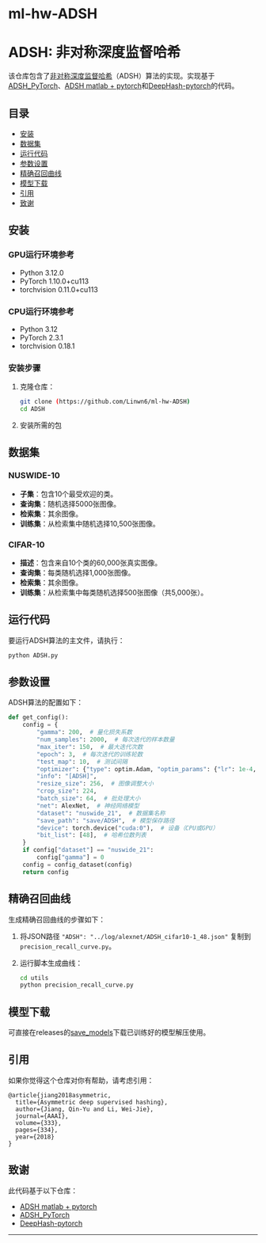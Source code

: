 # ml-hw-ADSH


# ADSH: 非对称深度监督哈希

该仓库包含了[非对称深度监督哈希](https://cs.nju.edu.cn/lwj/paper/AAAI18_ADSH.pdf)（ADSH）算法的实现。实现基于[ADSH_PyTorch](https://github.com/TreezzZ/ADSH_PyTorch)、[ADSH matlab + pytorch](https://github.com/jiangqy/ADSH-AAAI2018)和[DeepHash-pytorch](https://github.com/swuxyj/DeepHash-pytorch)的代码。

## 目录

- [安装](#安装)
- [数据集](#数据集)
- [运行代码](#运行代码)
- [参数设置](#参数设置)
- [精确召回曲线](#精确召回曲线)
- [模型下载](#模型下载)
- [引用](#引用)
- [致谢](#致谢)
  

## 安装

### GPU运行环境参考
- Python 3.12.0
- PyTorch 1.10.0+cu113
- torchvision 0.11.0+cu113

### CPU运行环境参考
- Python 3.12
- PyTorch 2.3.1
- torchvision 0.18.1

### 安装步骤

1. 克隆仓库：
    ```bash
    git clone (https://github.com/Linwn6/ml-hw-ADSH)
    cd ADSH
    ```

2. 安装所需的包
   

## 数据集

### NUSWIDE-10
- **子集**：包含10个最受欢迎的类。
- **查询集**：随机选择5000张图像。
- **检索集**：其余图像。
- **训练集**：从检索集中随机选择10,500张图像。

### CIFAR-10
- **描述**：包含来自10个类的60,000张真实图像。
- **查询集**：每类随机选择1,000张图像。
- **检索集**：其余图像。
- **训练集**：从检索集中每类随机选择500张图像（共5,000张）。

## 运行代码

要运行ADSH算法的主文件，请执行：

```bash
python ADSH.py
```

## 参数设置

ADSH算法的配置如下：

```python
def get_config():
    config = {
        "gamma": 200,  # 量化损失系数
        "num_samples": 2000,  # 每次迭代的样本数量
        "max_iter": 150,  # 最大迭代次数
        "epoch": 3,  # 每次迭代的训练轮数
        "test_map": 10,  # 测试间隔
        "optimizer": {"type": optim.Adam, "optim_params": {"lr": 1e-4, "weight_decay": 1e-5}},  # 优化器类型和参数
        "info": "[ADSH]",
        "resize_size": 256,  # 图像调整大小
        "crop_size": 224,
        "batch_size": 64,  # 批处理大小
        "net": AlexNet,  # 神经网络模型
        "dataset": "nuswide_21",  # 数据集名称
        "save_path": "save/ADSH",  # 模型保存路径
        "device": torch.device("cuda:0"),  # 设备（CPU或GPU）
        "bit_list": [48],  # 哈希位数列表
    }
    if config["dataset"] == "nuswide_21":
        config["gamma"] = 0
    config = config_dataset(config)
    return config
```

## 精确召回曲线

生成精确召回曲线的步骤如下：

1. 将JSON路径 `"ADSH": "../log/alexnet/ADSH_cifar10-1_48.json"` 复制到 `precision_recall_curve.py`。

1. 运行脚本生成曲线：

    ```bash
    cd utils
    python precision_recall_curve.py
    ```
## 模型下载

可直接在releases的[save_models](https://github.com/Linwn6/ml-hw-ADSH/releases/tag/v1.0.0)下载已训练好的模型解压使用。

## 引用

如果你觉得这个仓库对你有帮助，请考虑引用：

```
@article{jiang2018asymmetric,
  title={Asymmetric deep supervised hashing},
  author={Jiang, Qin-Yu and Li, Wei-Jie},
  journal={AAAI},
  volume={333},
  pages={334},
  year={2018}
}
```

## 致谢

此代码基于以下仓库：
- [ADSH matlab + pytorch](https://github.com/jiangqy/ADSH-AAAI2018)
- [ADSH_PyTorch](https://github.com/TreezzZ/ADSH_PyTorch)
- [DeepHash-pytorch](https://github.com/swuxyj/DeepHash-pytorch)
---

